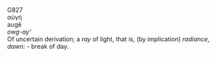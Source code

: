 <body>
  <p>G827<br>  αὐγή  <br> augē  <br><i>owg-ay‘ </i><br>Of uncertain derivation; a <i>ray</i> of light, that is, (by implication) <i>radiance</i>, <i>dawn:</i> - break of day.<br></p>
 </body>